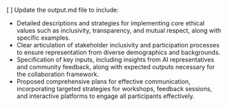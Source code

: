 [ ] Update the output.md file to include:
- Detailed descriptions and strategies for implementing core ethical values such as inclusivity, transparency, and mutual respect, along with specific examples.
- Clear articulation of stakeholder inclusivity and participation processes to ensure representation from diverse demographics and backgrounds.
- Specification of key inputs, including insights from AI representatives and community feedback, along with expected outputs necessary for the collaboration framework.
- Proposed comprehensive plans for effective communication, incorporating targeted strategies for workshops, feedback sessions, and interactive platforms to engage all participants effectively.